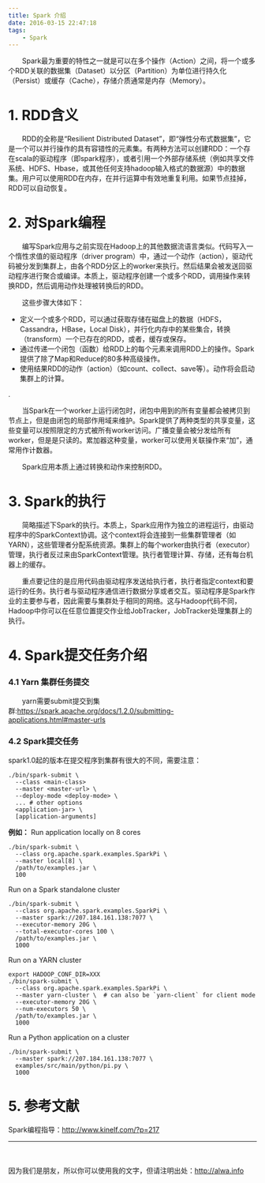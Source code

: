 ```yaml
---
title: Spark 介绍
date: 2016-03-15 22:47:18
tags:
    - Spark
---
```




　　Spark最为重要的特性之一就是可以在多个操作（Action）之间，将一个或多个RDD关联的数据集（Dataset）以分区（Partition）为单位进行持久化（Persist）或缓存（Cache），存储介质通常是内存（Memory）。

# 1. RDD含义
　　RDD的全称是“Resilient Distributed Dataset”，即“弹性分布式数据集”，它是一个可以并行操作的具有容错性的元素集。有两种方法可以创建RDD：一个存在scala的驱动程序（即spark程序），或者引用一个外部存储系统（例如共享文件系统、HDFS、Hbase，或其他任何支持hadoop输入格式的数据源）中的数据集。用户可以使用RDD在内存，在并行运算中有效地重复利用。如果节点挂掉，RDD可以自动恢复。


# 2. 对Spark编程

　　编写Spark应用与之前实现在Hadoop上的其他数据流语言类似。代码写入一个惰性求值的驱动程序（driver program）中，通过一个动作（action），驱动代码被分发到集群上，由各个RDD分区上的worker来执行。然后结果会被发送回驱动程序进行聚合或编译。本质上，驱动程序创建一个或多个RDD，调用操作来转换RDD，然后调用动作处理被转换后的RDD。

　　这些步骤大体如下：

- 定义一个或多个RDD，可以通过获取存储在磁盘上的数据（HDFS，Cassandra，HBase，Local Disk），并行化内存中的某些集合，转换（transform）一个已存在的RDD，或者，缓存或保存。
- 通过传递一个闭包（函数）给RDD上的每个元素来调用RDD上的操作。Spark提供了除了Map和Reduce的80多种高级操作。
- 使用结果RDD的动作（action）（如count、collect、save等）。动作将会启动集群上的计算。

.


　　当Spark在一个worker上运行闭包时，闭包中用到的所有变量都会被拷贝到节点上，但是由闭包的局部作用域来维护。Spark提供了两种类型的共享变量，这些变量可以按照限定的方式被所有worker访问。广播变量会被分发给所有worker，但是是只读的。累加器这种变量，worker可以使用关联操作来“加”，通常用作计数器。

　　Spark应用本质上通过转换和动作来控制RDD。


# 3. Spark的执行

　　简略描述下Spark的执行。本质上，Spark应用作为独立的进程运行，由驱动程序中的SparkContext协调。这个context将会连接到一些集群管理者（如YARN），这些管理者分配系统资源。集群上的每个worker由执行者（executor）管理，执行者反过来由SparkContext管理。执行者管理计算、存储，还有每台机器上的缓存。

　　重点要记住的是应用代码由驱动程序发送给执行者，执行者指定context和要运行的任务。执行者与驱动程序通信进行数据分享或者交互。驱动程序是Spark作业的主要参与者，因此需要与集群处于相同的网络。这与Hadoop代码不同，Hadoop中你可以在任意位置提交作业给JobTracker，JobTracker处理集群上的执行。



# 4. Spark提交任务介绍
### 4.1 Yarn 集群任务提交
　　yarn需要submit提交到集群:https://spark.apache.org/docs/1.2.0/submitting-applications.html#master-urls


### 4.2 Spark提交任务
spark1.0起的版本在提交程序到集群有很大的不同，需要注意：
```
./bin/spark-submit \
  --class <main-class>
  --master <master-url> \
  --deploy-mode <deploy-mode> \
  ... # other options
  <application-jar> \
  [application-arguments]
```

**例如：**
Run application locally on 8 cores
```
./bin/spark-submit \
  --class org.apache.spark.examples.SparkPi \
  --master local[8] \
  /path/to/examples.jar \
  100
```

Run on a Spark standalone cluster
```
./bin/spark-submit \
  --class org.apache.spark.examples.SparkPi \
  --master spark://207.184.161.138:7077 \
  --executor-memory 20G \
  --total-executor-cores 100 \
  /path/to/examples.jar \
  1000
```

Run on a YARN cluster
```
export HADOOP_CONF_DIR=XXX
./bin/spark-submit \
  --class org.apache.spark.examples.SparkPi \
  --master yarn-cluster \  # can also be `yarn-client` for client mode
  --executor-memory 20G \
  --num-executors 50 \
  /path/to/examples.jar \
  1000
```
Run a Python application on a cluster
```
./bin/spark-submit \
  --master spark://207.184.161.138:7077 \
  examples/src/main/python/pi.py \
  1000
```

# 5. 参考文献
Spark编程指导：http://www.kinelf.com/?p=217



----
　 

因为我们是朋友，所以你可以使用我的文字，但请注明出处：http://alwa.info


